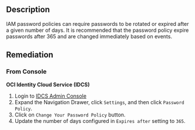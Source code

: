 ## Description

IAM password policies can require passwords to be rotated or expired after a given number of days. It is recommended that the password policy expire passwords after 365 and are changed immediately based on events.

## Remediation

### From Console

**OCI Identity Cloud Service (IDCS)**

1. Login to [IDCS Admin Console](https://www.oracle.com/security/cloud-security/identity-cloud/)
2. Expand the Navigation Drawer, click `Settings`, and then click `Password Policy`.
3. Click on `Change Your Password Policy` button.
4. Update the number of days configured in `Expires after` setting to `365`.